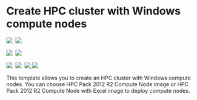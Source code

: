# Create HPC cluster with Windows compute nodes

<IMG SRC="https://azbotstorage.blob.core.windows.net/badges/create-hpc-cluster/PublicLastTestDate.svg" />&nbsp;
<IMG SRC="https://azbotstorage.blob.core.windows.net/badges/create-hpc-cluster/PublicDeployment.svg" />&nbsp;

<IMG SRC="https://azbotstorage.blob.core.windows.net/badges/create-hpc-cluster/FairfaxLastTestDate.svg" />&nbsp;
<IMG SRC="https://azbotstorage.blob.core.windows.net/badges/create-hpc-cluster/FairfaxDeployment.svg" />&nbsp;

<IMG SRC="https://azbotstorage.blob.core.windows.net/badges/create-hpc-cluster/BestPracticeResult.svg" />&nbsp;
<IMG SRC="https://azbotstorage.blob.core.windows.net/badges/create-hpc-cluster/CredScanResult.svg" />&nbsp;
<a href="https://portal.azure.com/#create/Microsoft.Template/uri/https%3A%2F%2Fraw.githubusercontent.com%2FAzure%2Fazure-quickstart-templates%2Fmaster%2Fcreate-hpc-cluster%2Fazuredeploy.json" target="_blank">
    <img src="http://azuredeploy.net/deploybutton.png"/>
</a>
<a href="http://armviz.io/#/?load=https%3A%2F%2Fraw.githubusercontent.com%2FAzure%2Fazure-quickstart-templates%2Fmaster%2Fcreate-hpc-cluster%2Fazuredeploy.json" target="_blank">
    <img src="http://armviz.io/visualizebutton.png"/>
</a>

This template allows you to create an HPC cluster with Windows compute nodes. You can choose HPC Pack 2012 R2 Compute Node image or HPC Pack 2012 R2 Compute Node with Excel image to deploy compute nodes.
